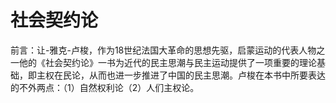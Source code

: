 <h1>社会契约论</h1>
前言：让-雅克-卢梭，作为18世纪法国大革命的思想先驱，启蒙运动的代表人物之一他的《社会契约论》一书为近代的民主思潮与民主运动提供了一项重要的理论基础，即主权在民论，从而也进一步推进了中国的民主思潮。卢梭在本书中所要表达的不外两点：（1）自然权利论（2）人们主权论。
